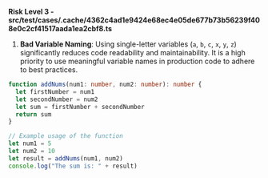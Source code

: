 **Risk Level 3 - src/test/cases/.cache/4362c4ad1e9424e68ec4e05de677b73b56239f408e0c2cf41517aada1ea2cbf8.ts**

1. **Bad Variable Naming**: Using single-letter variables (`a`, `b`, `c`, `x`, `y`, `z`) significantly reduces code readability and maintainability. It is a high priority to use meaningful variable names in production code to adhere to best practices.

```typescript
function addNums(num1: number, num2: number): number {
  let firstNumber = num1
  let secondNumber = num2
  let sum = firstNumber + secondNumber
  return sum
}

// Example usage of the function
let num1 = 5
let num2 = 10
let result = addNums(num1, num2)
console.log("The sum is: " + result)
```
